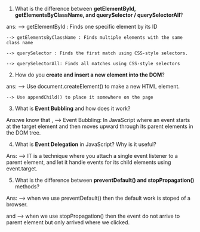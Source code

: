 
1. What is the difference between **getElementById, getElementsByClassName, and querySelector / querySelectorAll**?


ans: --> getElementById :  Finds one specific element by its ID

    --> getElementsByClassName : Finds multiple elements with the same class name
    
    --> querySelector : Finds the first match using CSS-style selectors.

    --> querySelectorAll: Finds all matches using CSS-style selectors


2. How do you **create and insert a new element into the DOM**?


ans: --> Use document.createElement() to make a new HTML element.

    --> Use appendChild() to place it somewhere on the page


3. What is **Event Bubbling** and how does it work?


Ans:we know that , --> Event Bubbling:  In JavaScript where an event starts at the target element and then moves upward through its parent elements in the DOM tree.


4. What is **Event Delegation** in JavaScript? Why is it useful?

Ans: --> IT is a technique where you attach a single event listener to a parent element, and let it handle events for its child elements using event.target.

5. What is the difference between **preventDefault() and stopPropagation()** methods?


Ans: --> when we use preventDefault() then the default work is stoped of a browser.

and --> when we use stopPropagation() then the event do not arrive to parent element but only arrived where we clicked. 



